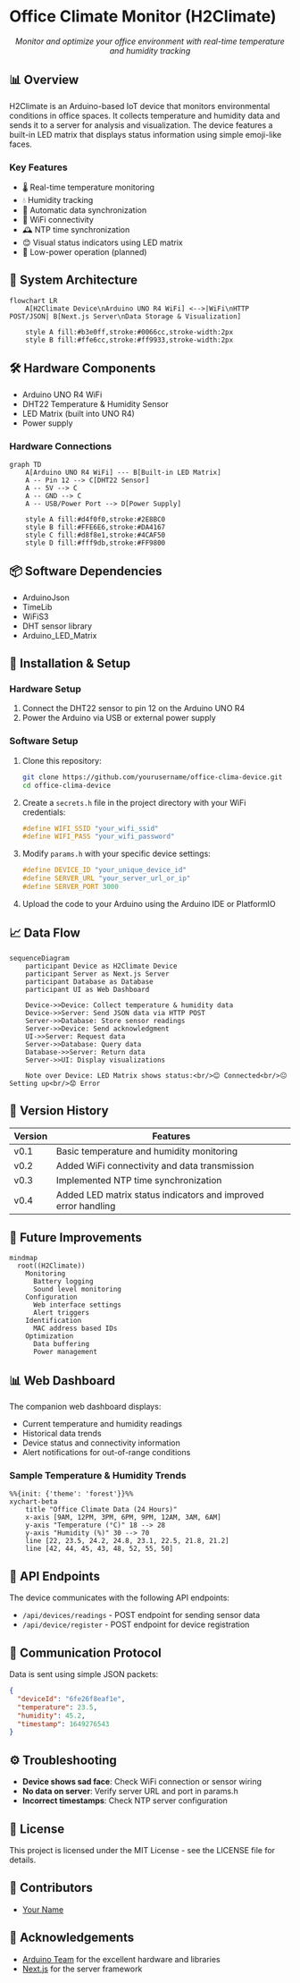 # Office Climate Monitor (H2Climate)

<div align="center">
  <!-- Image will be added later -->
  <p><em>Monitor and optimize your office environment with real-time temperature and humidity tracking</em></p>
</div>

## 📊 Overview

H2Climate is an Arduino-based IoT device that monitors environmental conditions in office spaces. It collects temperature and humidity data and sends it to a server for analysis and visualization. The device features a built-in LED matrix that displays status information using simple emoji-like faces.

### Key Features

- 🌡️ Real-time temperature monitoring
- 💧 Humidity tracking
- 🔄 Automatic data synchronization
- 📶 WiFi connectivity
- 🕰️ NTP time synchronization
- 😊 Visual status indicators using LED matrix
- 🔋 Low-power operation (planned)

## 📐 System Architecture

```mermaid
flowchart LR
    A[H2Climate Device\nArduino UNO R4 WiFi] <-->|WiFi\nHTTP POST/JSON| B[Next.js Server\nData Storage & Visualization]

    style A fill:#b3e0ff,stroke:#0066cc,stroke-width:2px
    style B fill:#ffe6cc,stroke:#ff9933,stroke-width:2px
```

## 🛠️ Hardware Components

- Arduino UNO R4 WiFi
- DHT22 Temperature & Humidity Sensor
- LED Matrix (built into UNO R4)
- Power supply

### Hardware Connections

```mermaid
graph TD
    A[Arduino UNO R4 WiFi] --- B[Built-in LED Matrix]
    A -- Pin 12 --> C[DHT22 Sensor]
    A -- 5V --> C
    A -- GND --> C
    A -- USB/Power Port --> D[Power Supply]

    style A fill:#d4f0f0,stroke:#2E8BC0
    style B fill:#FFE6E6,stroke:#DA4167
    style C fill:#d8f8e1,stroke:#4CAF50
    style D fill:#fff9db,stroke:#FF9800
```

## 📦 Software Dependencies

- ArduinoJson
- TimeLib
- WiFiS3
- DHT sensor library
- Arduino_LED_Matrix

## 🔧 Installation & Setup

### Hardware Setup

1. Connect the DHT22 sensor to pin 12 on the Arduino UNO R4
2. Power the Arduino via USB or external power supply

### Software Setup

1. Clone this repository:

   ```bash
   git clone https://github.com/yourusername/office-clima-device.git
   cd office-clima-device
   ```

2. Create a `secrets.h` file in the project directory with your WiFi credentials:

   ```cpp
   #define WIFI_SSID "your_wifi_ssid"
   #define WIFI_PASS "your_wifi_password"
   ```

3. Modify `params.h` with your specific device settings:

   ```cpp
   #define DEVICE_ID "your_unique_device_id"
   #define SERVER_URL "your_server_url_or_ip"
   #define SERVER_PORT 3000
   ```

4. Upload the code to your Arduino using the Arduino IDE or PlatformIO

## 📈 Data Flow

```mermaid
sequenceDiagram
    participant Device as H2Climate Device
    participant Server as Next.js Server
    participant Database as Database
    participant UI as Web Dashboard

    Device->>Device: Collect temperature & humidity data
    Device->>Server: Send JSON data via HTTP POST
    Server->>Database: Store sensor readings
    Server->>Device: Send acknowledgment
    UI->>Server: Request data
    Server->>Database: Query data
    Database->>Server: Return data
    Server->>UI: Display visualizations

    Note over Device: LED Matrix shows status:<br/>😊 Connected<br/>😐 Setting up<br/>😟 Error
```

## 🚀 Version History

| Version | Features                                                       |
| ------- | -------------------------------------------------------------- |
| v0.1    | Basic temperature and humidity monitoring                      |
| v0.2    | Added WiFi connectivity and data transmission                  |
| v0.3    | Implemented NTP time synchronization                           |
| v0.4    | Added LED matrix status indicators and improved error handling |

## 📝 Future Improvements

```mermaid
mindmap
  root((H2Climate))
    Monitoring
      Battery logging
      Sound level monitoring
    Configuration
      Web interface settings
      Alert triggers
    Identification
      MAC address based IDs
    Optimization
      Data buffering
      Power management
```

## 📊 Web Dashboard

<!-- Dashboard image will be added later -->

The companion web dashboard displays:

- Current temperature and humidity readings
- Historical data trends
- Device status and connectivity information
- Alert notifications for out-of-range conditions

### Sample Temperature & Humidity Trends

```mermaid
%%{init: {'theme': 'forest'}}%%
xychart-beta
    title "Office Climate Data (24 Hours)"
    x-axis [9AM, 12PM, 3PM, 6PM, 9PM, 12AM, 3AM, 6AM]
    y-axis "Temperature (°C)" 18 --> 28
    y-axis "Humidity (%)" 30 --> 70
    line [22, 23.5, 24.2, 24.8, 23.1, 22.5, 21.8, 21.2]
    line [42, 44, 45, 43, 48, 52, 55, 50]
```

## 📡 API Endpoints

The device communicates with the following API endpoints:

- `/api/devices/readings` - POST endpoint for sending sensor data
- `/api/device/register` - POST endpoint for device registration

## 🔌 Communication Protocol

Data is sent using simple JSON packets:

```json
{
  "deviceId": "6fe26f8eaf1e",
  "temperature": 23.5,
  "humidity": 45.2,
  "timestamp": 1649276543
}
```

## ⚙️ Troubleshooting

- **Device shows sad face**: Check WiFi connection or sensor wiring
- **No data on server**: Verify server URL and port in params.h
- **Incorrect timestamps**: Check NTP server configuration

## 📄 License

This project is licensed under the MIT License - see the LICENSE file for details.

## 👥 Contributors

- [Your Name](https://github.com/yourusername)

## 🙏 Acknowledgements

- [Arduino Team](https://www.arduino.cc/) for the excellent hardware and libraries
- [Next.js](https://nextjs.org/) for the server framework
